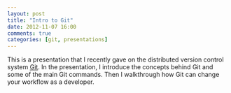 ```yaml
---
layout: post
title: "Intro to Git"
date: 2012-11-07 16:00
comments: true
categories: [git, presentations]
---
```


This is a presentation that I recently gave on the distributed version control system [Git](http://www.git-scm.com). In the presentation, I introduce the concepts behind Git and some of the main Git commands. Then I walkthrough how Git can change your workflow as a developer.

<script async class="speakerdeck-embed" data-id="5099d54eecc0de0002015138" data-ratio="1.3333333333333333" src="//speakerdeck.com/assets/embed.js"></script>
